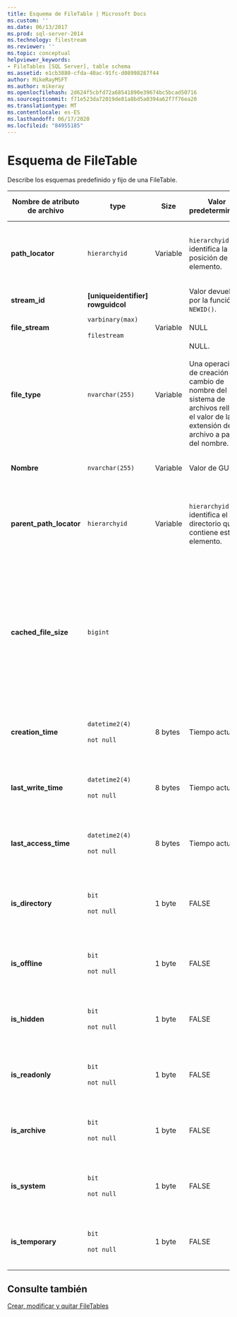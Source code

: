 ```yaml
---
title: Esquema de FileTable | Microsoft Docs
ms.custom: ''
ms.date: 06/13/2017
ms.prod: sql-server-2014
ms.technology: filestream
ms.reviewer: ''
ms.topic: conceptual
helpviewer_keywords:
- FileTables [SQL Server], table schema
ms.assetid: e1cb3880-cfda-40ac-91fc-d08998287f44
author: MikeRayMSFT
ms.author: mikeray
ms.openlocfilehash: 2d624f5cbfd72a68541890e39674bc5bcad50716
ms.sourcegitcommit: f71e523da72019de81a8bd5a0394a62f7f76ea20
ms.translationtype: MT
ms.contentlocale: es-ES
ms.lasthandoff: 06/17/2020
ms.locfileid: "84955185"
---
```

# <a name="filetable-schema"></a>Esquema de FileTable
  Describe los esquemas predefinido y fijo de una FileTable.  
  
|Nombre de atributo de archivo|type|Size|Valor predeterminado|Descripción|Accesibilidad del sistema de archivos|  
|-------------------------|----------|----------|-------------|-----------------|-------------------------------|  
|**path_locator**|`hierarchyid`|Variable|`hierarchyid` que identifica la posición de este elemento.|La posición de este nodo en el objeto FileNamespace jerárquico.<br /><br /> La clave principal de la tabla.|Se puede crear y modificar estableciendo los valores de la ruta de acceso de Windows.|  
|**stream_id**|**[uniqueidentifier] rowguidcol**||Valor devuelto por la función `NEWID()`.|Identificador único de los datos de FILESTREAM.|No aplicable.|  
|**file_stream**|`varbinary(max)`<br /><br /> `filestream`|Variable|NULL|Contiene los datos de FILESTREAM.|No aplicable.|  
|**file_type**|`nvarchar(255)`|Variable|NULL.<br /><br /> Una operación de creación o cambio de nombre del sistema de archivos rellena el valor de la extensión de archivo a partir del nombre.|Representa el tipo de archivo.<br /><br /> Esta columna se puede usar como `TYPE COLUMN` cuando se crea un índice de texto completo.<br /><br /> **file_type** es una columna calculada persistente.|Calculado automáticamente. No se puede establecer.|  
|**Nombre**|`nvarchar(255)`|Variable|Valor de GUID.|El nombre de archivo o de directorio.|Se puede crear o modificar mediante las API de Windows.|  
|**parent_path_locator**|`hierarchyid`|Variable|`hierarchyid` que identifica el directorio que contiene este elemento.|`hierarchyid` del directorio contenedor.<br /><br /> **parent_path_locator** es una columna calculada persistente.|Calculado automáticamente. No se puede establecer.|  
|**cached_file_size**|`bigint`|||El tamaño en bytes de los datos FILESTREAM.<br /><br /> **cached_file_size** es una columna calculada persistente.|Aunque el tamaño del archivo almacenado en memoria caché se mantenga actualizado automáticamente, puede perder la sincronización en circunstancias inusuales. Para calcular el tamaño exacto, utilice la función `DATALENGTH()`.|  
|**creation_time**|`datetime2(4)`<br /><br /> `not null`|8 bytes|Tiempo actual.|Fecha y hora de creación del archivo.|Calculado automáticamente. También se puede establecer con las API de Windows.|  
|**last_write_time**|`datetime2(4)`<br /><br /> `not null`|8 bytes|Tiempo actual.|Fecha y hora en que se modificó por última vez el archivo.|Calculado automáticamente. También se puede establecer con las API de Windows.|  
|**last_access_time**|`datetime2(4)`<br /><br /> `not null`|8 bytes|Tiempo actual.|Fecha y hora en que se obtuvo acceso por última vez al archivo.|Calculado automáticamente. También se puede establecer con las API de Windows.|  
|**is_directory**|`bit`<br /><br /> `not null`|1 byte|FALSE|Indica si la fila representa un directorio. Este valor se calcula automáticamente y no se puede establecer.|Calculado automáticamente. No se puede establecer.|  
|**is_offline**|`bit`<br /><br /> `not null`|1 byte|FALSE|Atributo de archivo sin conexión.|Calculado automáticamente. También se puede establecer con las API de Windows.|  
|**is_hidden**|`bit`<br /><br /> `not null`|1 byte|FALSE|Atributo de archivo oculto.|Calculado automáticamente. También se puede establecer con las API de Windows.|  
|**is_readonly**|`bit`<br /><br /> `not null`|1 byte|FALSE|Atributo de archivo de solo lectura.|Calculado automáticamente. También se puede establecer con las API de Windows.|  
|**is_archive**|`bit`<br /><br /> `not null`|1 byte|FALSE|Atributo de archivo.|Calculado automáticamente. También se puede establecer con las API de Windows.|  
|**is_system**|`bit`<br /><br /> `not null`|1 byte|FALSE|Atributo de archivo del sistema.|Calculado automáticamente. También se puede establecer con las API de Windows.|  
|**is_temporary**|`bit`<br /><br /> `not null`|1 byte|FALSE|Atributo de archivo temporal.|Calculado automáticamente. También se puede establecer con las API de Windows.|  
  
## <a name="see-also"></a>Consulte también  
 [Crear, modificar y quitar FileTables](create-alter-and-drop-filetables.md)  
  
  

